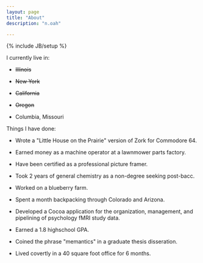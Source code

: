```yaml
---
layout: page
title: "About"
description: "n.oah"

---
```

{% include JB/setup %}


I currently live in:

+   <s>Illinois</s>

+   <s>New York</s>

+   <s>California</s>

+   <s>Oregon</s>

+   Columbia, Missouri



Things I have done:

+   Wrote a "Little House on the Prairie" version of Zork for Commodore 64.

+   Earned money as a machine operator at a lawnmower parts factory.

+   Have been certified as a professional picture framer.

+   Took 2 years of general chemistry as a non-degree seeking post-bacc.

+   Worked on a blueberry farm.

+   Spent a month backpacking through Colorado and Arizona.

+   Developed a Cocoa application for the organization, management, and pipelining of psychology fMRI study data.

+   Earned a 1.8 highschool GPA.

+   Coined the phrase "memantics" in a graduate thesis disseration.

+   Lived covertly in a 40 square foot office for 6 months.
